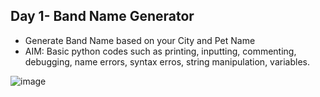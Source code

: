 ## Day 1- Band Name Generator
- Generate Band Name based on your City and Pet Name
- AIM: Basic python codes such as printing, inputting, commenting, debugging, name errors, syntax erros, string manipulation, variables.

![image](https://user-images.githubusercontent.com/100339175/217744460-855dccf1-bcaa-4c01-b52c-f4692974cb40.png)